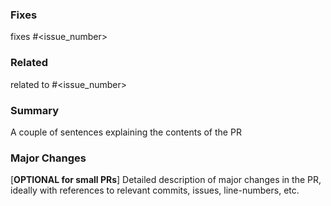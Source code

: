 ### Fixes
fixes #<issue_number>

### Related
related to #<issue_number>

### Summary
A couple of sentences explaining the contents of the PR

### Major Changes
[**OPTIONAL for small PRs**] Detailed description of major changes in the PR, ideally with references to relevant commits, issues, line-numbers, etc.
